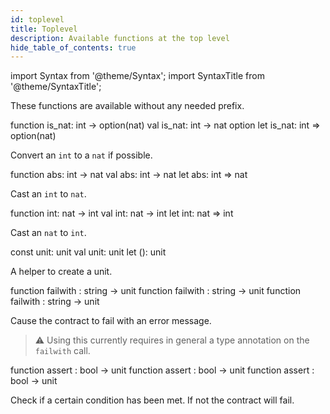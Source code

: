 ```yaml
---
id: toplevel
title: Toplevel
description: Available functions at the top level
hide_table_of_contents: true
---
```


import Syntax from '@theme/Syntax';
import SyntaxTitle from '@theme/SyntaxTitle';

These functions are available without any needed prefix.

<SyntaxTitle syntax="pascaligo">
function is_nat: int -> option(nat)
</SyntaxTitle>
<SyntaxTitle syntax="pascaligo">
val is_nat: int -> nat option
</SyntaxTitle>
<SyntaxTitle syntax="pascaligo">
let is_nat: int => option(nat)
</SyntaxTitle>

Convert an `int` to a `nat` if possible.

<SyntaxTitle syntax="pascaligo">
function abs: int -> nat
</SyntaxTitle>
<SyntaxTitle syntax="pascaligo">
val abs: int -> nat
</SyntaxTitle>
<SyntaxTitle syntax="pascaligo">
let abs: int => nat
</SyntaxTitle>

Cast an `int` to `nat`.

<SyntaxTitle syntax="pascaligo">
function int: nat -> int
</SyntaxTitle>
<SyntaxTitle syntax="pascaligo">
val int: nat -> int
</SyntaxTitle>
<SyntaxTitle syntax="pascaligo">
let int: nat => int
</SyntaxTitle>

Cast an `nat` to `int`.

<SyntaxTitle syntax="pascaligo">
const unit: unit
</SyntaxTitle>
<SyntaxTitle syntax="pascaligo">
val unit: unit
</SyntaxTitle>
<SyntaxTitle syntax="pascaligo">
let (): unit
</SyntaxTitle>

A helper to create a unit.

<SyntaxTitle syntax="pascaligo">
function failwith : string -> unit
</SyntaxTitle>
<SyntaxTitle syntax="cameligo">
function failwith : string -> unit
</SyntaxTitle>
<SyntaxTitle syntax="reasonligo">
function failwith : string -> unit
</SyntaxTitle>

Cause the contract to fail with an error message.

> ⚠ Using this currently requires in general a type annotation on the
> `failwith` call.

<SyntaxTitle syntax="pascaligo">
function assert : bool -> unit
</SyntaxTitle>
<SyntaxTitle syntax="cameligo">
function assert : bool -> unit
</SyntaxTitle>
<SyntaxTitle syntax="reasonligo">
function assert : bool -> unit
</SyntaxTitle>

Check if a certain condition has been met. If not the contract will fail.
